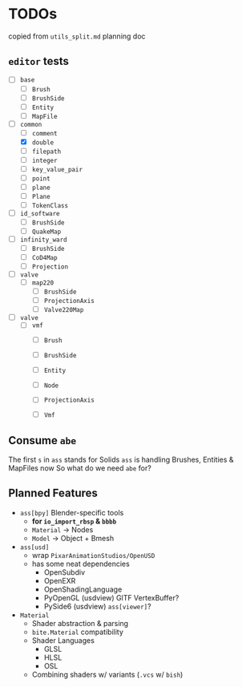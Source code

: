 # TODOs

copied from `utils_split.md` planning doc


## `editor` tests
 - [ ] `base`
   - [ ] `Brush`
   - [ ] `BrushSide`
   - [ ] `Entity`
   - [ ] `MapFile`
 - [ ] `common`
   - [ ] `comment`
   - [x] `double`
   - [ ] `filepath`
   - [ ] `integer`
   - [ ] `key_value_pair`
   - [ ] `point`
   - [ ] `plane`
   - [ ] `Plane`
   - [ ] `TokenClass`
 - [ ] `id_software`
   - [ ] `BrushSide`
   - [ ] `QuakeMap`
 - [ ] `infinity_ward`
   - [ ] `BrushSide`
   - [ ] `CoD4Map`
   - [ ] `Projection`
 - [ ] `valve`
   - [ ] `map220`
     - [ ] `BrushSide`
     - [ ] `ProjectionAxis`
     - [ ] `Valve220Map`
 - [ ] `valve`
   - [ ] `vmf`
     - [ ] `Brush`
     - [ ] `BrushSide`
     - [ ] `Entity`
     - [ ] `Node`
     - [ ] `ProjectionAxis`
     - [ ] `Vmf`


## Consume `abe`
The first `s` in `ass` stands for Solids
`ass` is handling Brushes, Entities & MapFiles now
So what do we need `abe` for?


## Planned Features
 * `ass[bpy]` Blender-specific tools
   - **for `io_import_rbsp` & `bbbb`**
   - `Material` -> Nodes
   - `Model` -> Object + Bmesh
 * `ass[usd]`
   - wrap `PixarAnimationStudios/OpenUSD`
   - has some neat dependencies
     * OpenSubdiv
     * OpenEXR
     * OpenShadingLanguage
     * PyOpenGL (usdview) GlTF VertexBuffer?
     * PySide6 (usdview) `ass[viewer]`?
 * `Material`
   - Shader abstraction & parsing
   - `bite.Material` compatibility
   - Shader Languages
     * GLSL
     * HLSL
     * OSL
   - Combining shaders w/ variants (`.vcs` w/ `bish`)
